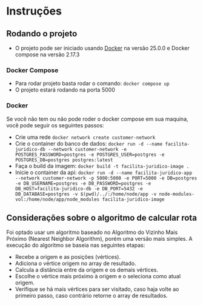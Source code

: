 # Instruções

## Rodando o projeto

- O projeto pode ser iniciado usando [Docker](https://www.docker.com) na versão 25.0.0 e Docker compose na versão 2.17.3

### Docker Compose
- Para rodar projeto basta rodar o comando: `docker compose up`
- O projeto estará rodando na porta 5000

### Docker 

Se você não tem ou não pode roder o docker compose em sua maquina, você pode seguir os seguintes passos:
- Crie uma rede `docker network create customer-network`
- Crie o container do banco de dados: `docker run -d --name facilita-juridico-db --network customer-network -e POSTGRES_PASSWORD=postgres -e POSTGRES_USER=postgres -e POSTGRES_DB=postgres postgres:latest`
- Faça o build da imagem: `docker build -t facilita-juridico-image .`
- Inicie o container da api: `docker run -d --name facilita-juridico-app --network customer-network -p 5000:5000 -e PORT=5000 -e DB=postgres -e DB_USERNAME=postgres -e DB_PASSWORD=postgres -e DB_HOST=facilita-juridico-db -e DB_PORT=5432 -e DB_DATABASE=postgres -v $(pwd)/../:/home/node/app -v node-modules-vol:/home/node/app/node_modules facilita-juridico-image`


## Considerações sobre o algoritmo de calcular rota
 
Foi optado usar um algoritmo baseado no Algoritmo do Vizinho Mais Próximo (Nearest Neighbor Algorithm), porém uma versão mais simples.
A execução do algoritmo se baseia nas seguintes etapas:

- Recebe a origem e as posições (vértices).
- Adiciona o vértice origem no array de resultado.
- Calcula a distância entre da origem e os demais vértices.
- Escolhe o vértice mais próximo à origem e o seleciona como atual origem.
- Verifique se há mais vértices para ser visitado, caso haja volte ao primeiro passo, caso contrário retorne o array de resultados.
